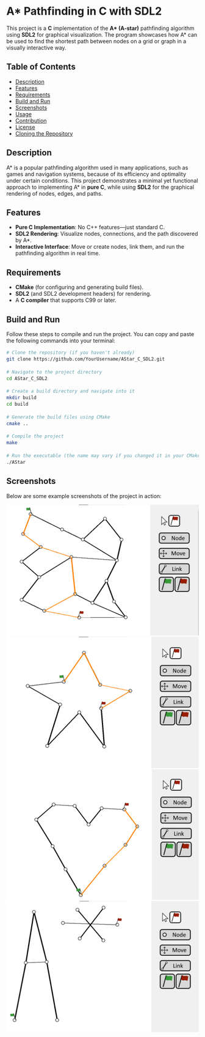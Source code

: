 # A\* Pathfinding in C with SDL2

This project is a **C** implementation of the **A\* (A-star)** pathfinding algorithm using **SDL2** for graphical visualization. The program showcases how A\* can be used to find the shortest path between nodes on a grid or graph in a visually interactive way.

## Table of Contents

- [Description](#description)
- [Features](#features)
- [Requirements](#requirements)
- [Build and Run](#build-and-run)
- [Screenshots](#screenshots)
- [Usage](#usage)
- [Contribution](#contribution)
- [License](#license)
- [Cloning the Repository](#cloning-the-repository)

## Description

A\* is a popular pathfinding algorithm used in many applications, such as games and navigation systems, because of its efficiency and optimality under certain conditions. This project demonstrates a minimal yet functional approach to implementing A\* in **pure C**, while using **SDL2** for the graphical rendering of nodes, edges, and paths.

## Features

- **Pure C Implementation**: No C++ features—just standard C.
- **SDL2 Rendering**: Visualize nodes, connections, and the path discovered by A\*.
- **Interactive Interface**: Move or create nodes, link them, and run the pathfinding algorithm in real time.

## Requirements

- **CMake** (for configuring and generating build files).
- **SDL2** (and SDL2 development headers) for rendering.
- A **C compiler** that supports C99 or later.

## Build and Run

Follow these steps to compile and run the project. You can copy and paste the following commands into your terminal:

```bash
# Clone the repository (if you haven't already)
git clone https://github.com/YourUsername/AStar_C_SDL2.git

# Navigate to the project directory
cd AStar_C_SDL2

# Create a build directory and navigate into it
mkdir build
cd build

# Generate the build files using CMake
cmake ..

# Compile the project
make

# Run the executable (the name may vary if you changed it in your CMakeLists.txt)
./AStar
```
## Screenshots
Below are some example screenshots of the project in action:

![Screen1](assets/PF_1.png)
![Screen2](assets/star.png)
![Screen3](assets/heart.png)
![Screen4](assets/A_star.png)